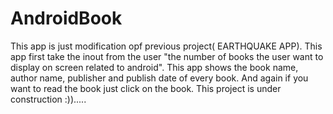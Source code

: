 # AndroidBook
This app is just modification opf previous project( EARTHQUAKE APP).
This app first take the inout from the user "the number of books the user want to display on screen related to android".
This app shows the book name, author name, publisher and publish date of every book.
And again if you want to read the book just click on the book.
This project is under construction :)).....
